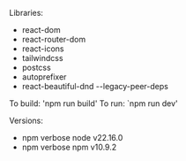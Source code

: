 Libraries:
- react-dom
- react-router-dom
- react-icons
- tailwindcss
- postcss
- autoprefixer
- react-beautiful-dnd --legacy-peer-deps 

To build: 'npm run build'
To run: `npm run dev'

Versions: 
- npm verbose node v22.16.0
- npm verbose npm  v10.9.2
